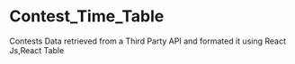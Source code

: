 # Contest_Time_Table

Contests Data retrieved from a Third Party API and formated it using React Js,React Table
